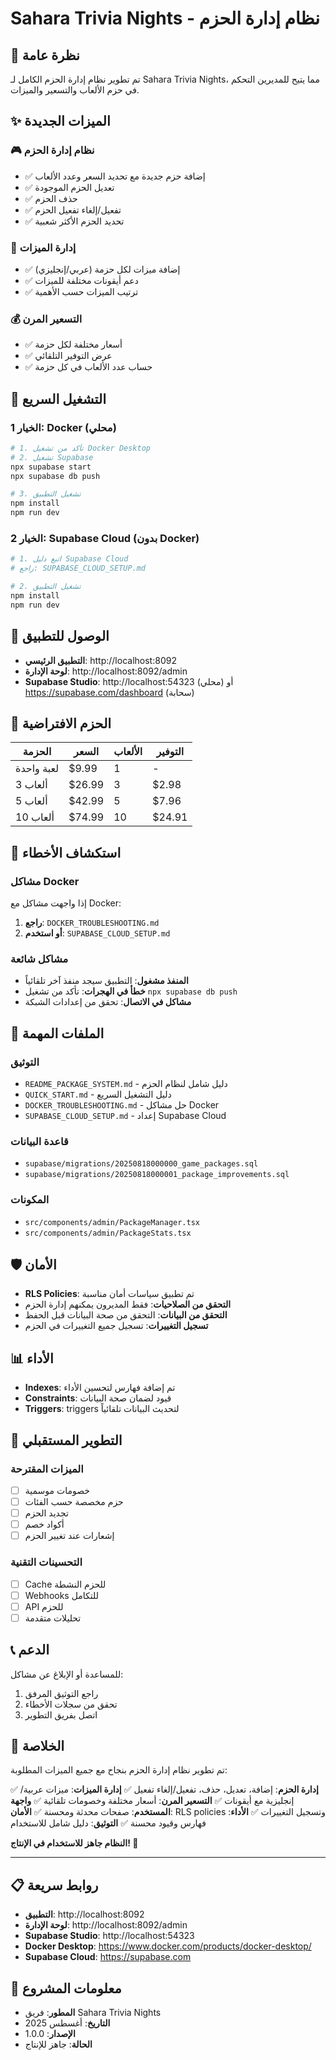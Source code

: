 # Sahara Trivia Nights - نظام إدارة الحزم

## 🎯 نظرة عامة

تم تطوير نظام إدارة الحزم الكامل لـ Sahara Trivia Nights، مما يتيح للمديرين التحكم في حزم الألعاب والتسعير والميزات.

## ✨ الميزات الجديدة

### 🎮 نظام إدارة الحزم
- ✅ إضافة حزم جديدة مع تحديد السعر وعدد الألعاب
- ✅ تعديل الحزم الموجودة
- ✅ حذف الحزم
- ✅ تفعيل/إلغاء تفعيل الحزم
- ✅ تحديد الحزم الأكثر شعبية

### 🎨 إدارة الميزات
- ✅ إضافة ميزات لكل حزمة (عربي/إنجليزي)
- ✅ دعم أيقونات مختلفة للميزات
- ✅ ترتيب الميزات حسب الأهمية

### 💰 التسعير المرن
- ✅ أسعار مختلفة لكل حزمة
- ✅ عرض التوفير التلقائي
- ✅ حساب عدد الألعاب في كل حزمة

## 🚀 التشغيل السريع

### الخيار 1: Docker (محلي)
```bash
# 1. تأكد من تشغيل Docker Desktop
# 2. تشغيل Supabase
npx supabase start
npx supabase db push

# 3. تشغيل التطبيق
npm install
npm run dev
```

### الخيار 2: Supabase Cloud (بدون Docker)
```bash
# 1. اتبع دليل Supabase Cloud
# راجع: SUPABASE_CLOUD_SETUP.md

# 2. تشغيل التطبيق
npm install
npm run dev
```

## 📍 الوصول للتطبيق

- **التطبيق الرئيسي**: http://localhost:8092
- **لوحة الإدارة**: http://localhost:8092/admin
- **Supabase Studio**: http://localhost:54323 (محلي) أو https://supabase.com/dashboard (سحابة)

## 🎯 الحزم الافتراضية

| الحزمة | السعر | الألعاب | التوفير |
|--------|-------|---------|---------|
| لعبة واحدة | $9.99 | 1 | - |
| 3 ألعاب | $26.99 | 3 | $2.98 |
| 5 ألعاب | $42.99 | 5 | $7.96 |
| 10 ألعاب | $74.99 | 10 | $24.91 |

## 🔧 استكشاف الأخطاء

### مشاكل Docker
إذا واجهت مشاكل مع Docker:
1. **راجع**: `DOCKER_TROUBLESHOOTING.md`
2. **أو استخدم**: `SUPABASE_CLOUD_SETUP.md`

### مشاكل شائعة
- **المنفذ مشغول**: التطبيق سيجد منفذ آخر تلقائياً
- **خطأ في الهجرات**: تأكد من تشغيل `npx supabase db push`
- **مشاكل في الاتصال**: تحقق من إعدادات الشبكة

## 📁 الملفات المهمة

### التوثيق
- `README_PACKAGE_SYSTEM.md` - دليل شامل لنظام الحزم
- `QUICK_START.md` - دليل التشغيل السريع
- `DOCKER_TROUBLESHOOTING.md` - حل مشاكل Docker
- `SUPABASE_CLOUD_SETUP.md` - إعداد Supabase Cloud

### قاعدة البيانات
- `supabase/migrations/20250818000000_game_packages.sql`
- `supabase/migrations/20250818000001_package_improvements.sql`

### المكونات
- `src/components/admin/PackageManager.tsx`
- `src/components/admin/PackageStats.tsx`

## 🛡️ الأمان

- **RLS Policies**: تم تطبيق سياسات أمان مناسبة
- **التحقق من الصلاحيات**: فقط المديرون يمكنهم إدارة الحزم
- **التحقق من البيانات**: التحقق من صحة البيانات قبل الحفظ
- **تسجيل التغييرات**: تسجيل جميع التغييرات في الحزم

## 📊 الأداء

- **Indexes**: تم إضافة فهارس لتحسين الأداء
- **Constraints**: قيود لضمان صحة البيانات
- **Triggers**: triggers لتحديث البيانات تلقائياً

## 🚀 التطوير المستقبلي

### الميزات المقترحة
- [ ] خصومات موسمية
- [ ] حزم مخصصة حسب الفئات
- [ ] تجديد الحزم
- [ ] أكواد خصم
- [ ] إشعارات عند تغيير الحزم

### التحسينات التقنية
- [ ] Cache للحزم النشطة
- [ ] Webhooks للتكامل
- [ ] API للحزم
- [ ] تحليلات متقدمة

## 📞 الدعم

للمساعدة أو الإبلاغ عن مشاكل:

1. راجع التوثيق المرفق
2. تحقق من سجلات الأخطاء
3. اتصل بفريق التطوير

## 🎉 الخلاصة

تم تطوير نظام إدارة الحزم بنجاح مع جميع الميزات المطلوبة:

✅ **إدارة الحزم**: إضافة، تعديل، حذف، تفعيل/إلغاء تفعيل
✅ **إدارة الميزات**: ميزات عربية/إنجليزية مع أيقونات
✅ **التسعير المرن**: أسعار مختلفة وخصومات تلقائية
✅ **واجهة المستخدم**: صفحات محدثة ومحسنة
✅ **الأمان**: RLS policies وتسجيل التغييرات
✅ **الأداء**: فهارس وقيود محسنة
✅ **التوثيق**: دليل شامل للاستخدام

**النظام جاهز للاستخدام في الإنتاج! 🎉**

---

## 📋 روابط سريعة

- **التطبيق**: http://localhost:8092
- **لوحة الإدارة**: http://localhost:8092/admin
- **Supabase Studio**: http://localhost:54323
- **Docker Desktop**: https://www.docker.com/products/docker-desktop/
- **Supabase Cloud**: https://supabase.com

## 📅 معلومات المشروع

- **المطور**: فريق Sahara Trivia Nights
- **التاريخ**: أغسطس 2025
- **الإصدار**: 1.0.0
- **الحالة**: جاهز للإنتاج
